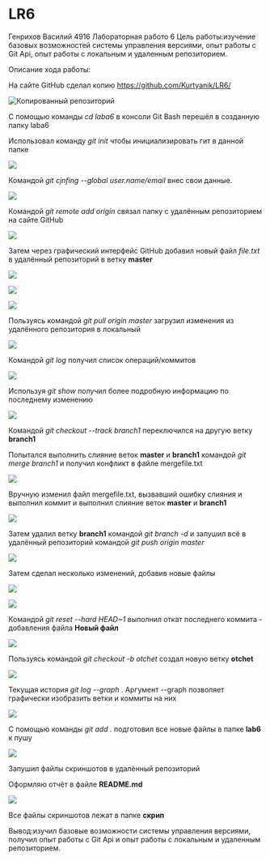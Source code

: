 # LR6
Генрихов Василий 4916 Лабораторная работо 6
Цель работы:изучение базовых возможностей системы
управления версиями, опыт работы с Git Api, опыт работы с локальным и
удаленным репозиторием. 

Описание хода работы:

На сайте GitHub сделал копию https://github.com/Kurtyanik/LR6/

![Копированный репозиторий](скрип/s1.png)

С помощью команды _cd laba6_ в консоли Git Bash перешёл в созданную папку laba6

Использовал команду _git init_ чтобы инициализировать гит в данной папке

![](скрип/s2.png)

Командой _git cjnfing --global user.name/email_ внес свои данные.

![](скрип/s3.png)

Командой _git remote add origin_ связал папку с удалённым репозиторием на сайте GitHub

![](скрип/s4.png)

Затем через графический интерфейс GitHub добавил новый файл _file.txt_ в удалённый репозиторий в ветку __master__

![](скрип/s21.png)

![](скрип/s22.png)

![](скрип/s20.png)

Пользуясь командой _git pull origin master_ загрузил изменения из удалённого репозитория в локальный

![](скрип/s4.png)

Командой _git log_ получил список операций/коммитов

![](скрип/s5.png)

Используя _git show_ получил более подробную информацию по последнему изменению

![](скрип/s6.png)

Командой _git checkout --track branch1_ переключился на другую ветку **branch1**

Попытался выполнить слияние веток **master** и **branch1** командой _git merge branch1_ и получил конфликт в файле mergefile.txt

![](скрип/s7.png)

Вручную изменил файл mergefile.txt, вызвавший ошибку слияния и выполнил коммит и выполнил слияние веток **master** и **branch1**

![](скрип/s8.png)

Затем удалил ветку **branch1** командой _git branch -d_ и запушил всё в удалённый репозиторий командой _git push origin master_ 

![](скрип/s9.png)

Затем сделал несколько изменений, добавив новые файлы

![](скрип/s10.png)

![](скрип/s11.png)

Командой _git reset --hard HEAD~1_ выполнил откат последнего коммита - добавления файла **Новый файл**

![](скрип/s12.png)

Пользуясь командой _git checkout -b otchet_ создал новую ветку **otchet**

![](скрип/s13.png)

Текущая история _git log --graph_ . Аргумент --graph позволяет графически изобразить ветки и коммиты на них

![](скрип/s14.png)

С помощью команды _git add ._ подготовил все новые файлы в папке **lab6** к пушу

![](скрип/s15.png)

Запушил файлы скриншотов в удалённый репозиторий

Оформляю отчёт в файле **README.md** 

![](скрип/s30.png)

Все файлы скриншотов лежат в папке **скрип** 

Вывод:изучил базовые возможности системы
управления версиями, получил опыт работы с Git Api и опыт работы с локальным и
удаленным репозиторием.
